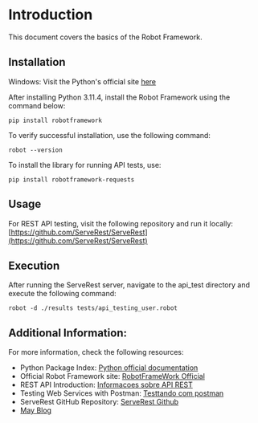 # Introduction
This document covers the basics of the Robot Framework.

## Installation

Windows: Visit the Python's official site [here](https://www.python.org/)

After installing Python 3.11.4, install the Robot Framework using the command below:

```
pip install robotframework

```

To verify successful installation, use the following command:
```
robot --version
```

To install the library for running API tests, use:
```
pip install robotframework-requests
```

## Usage

For REST API testing, visit the following repository and run it locally:
[https://github.com/ServeRest/ServeRest](https://github.com/ServeRest/ServeRest)

## Execution
After running the ServeRest server, navigate to the api_test directory and execute the following command:

```
robot -d ./results tests/api_testing_user.robot
```

## Additional Information:
For more information, check the following resources:
- Python Package Index: [Python official documentation](https://pypi.org/)
- Official Robot Framework site: [RobotFrameWork Official](https://robotframework.org/)
- REST API Introduction: [Informacoes sobre API REST](https://becode.com.br/o-que-e-api-rest-e-restful/)
- Testing Web Services with Postman: [Testtando com postman](https://medium.com/@thi_carva/testando-servi%C3%A7os-web-api-com-postman-874ac81b20a3)
- ServeRest GitHub Repository: [ServeRest Github](https://github.com/ServeRest/ServeRest)
- [May Blog](http://robotizandotestes.blogspot.com/)